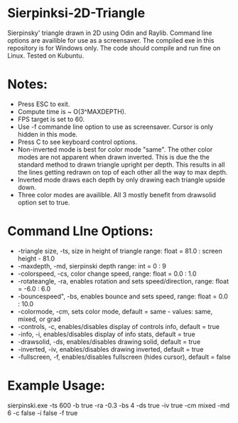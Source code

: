 # Sierpinksi-2D-Triangle
Sierpinsky' triangle drawn in 2D using Odin and Raylib. Command line options are availible for use as a screensaver. The compiled exe in this repository is for Windows only. The code should compile and run fine on Linux. Tested on Kubuntu.

# Notes:
- Press ESC to exit.
- Compute time is ~ O(3^MAXDEPTH).
- FPS target is set to 60.
- Use -f commande line option to use as screensaver. Cursor is only hidden in this mode.
- Press C to see keyboard control options.
- Non-inverted mode is best for color mode "same". The other color modes are not apparent when drawn inverted. This is due the the standard method to drawn triangle upright per depth. This results in all the lines getting redrawn on top of each other all the way to max depth.
- Inverted mode draws each depth by only drawing each triangle upside down.
- Three color modes are availible. All 3 mostly benefit from drawsolid option set to true.

# Command LIne Options:
- -triangle size, -ts, size in height of triangle range: float = 81.0 : screen height - 81.0
- -maxdepth, -md, sierpinski depth range: int = 0 : 9
- -colorspeed, -cs, color change speed, range: float = 0.0 : 1.0
- -rotateangle, -ra, enables rotation and sets speed/direction, range: float = -6.0 : 6.0
- -bouncespeed", -bs, enables bounce and sets speed, range: float = 0.0 : 10.0
- -colormode, -cm, sets color mode, default = same - values: same, mixed, or grad
- -controls, -c, enables/disables display of controls info, default = true
- -info, -i, enables/disables display of info stats, default = true
- -drawsolid, -ds, enables/disables drawing solid, default = true
- -inverted, -iv, enables/disables drawing inverted, default = true
- -fullscreen, -f, enables/disables fullscreen (hides cursor), default = false

# Example Usage:
sierpinski.exe -ts 600 -b true -ra -0.3 -bs 4 -ds true -iv true -cm mixed -md 6 -c false -i false -f true

